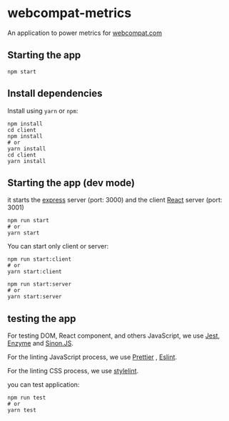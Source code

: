 # webcompat-metrics
An application to power metrics for [webcompat.com](https://webcompat.com/)


## Starting the app

`npm start`

## Install dependencies

Install using `yarn` or `npm`:

```
npm install
cd client
npm install
# or
yarn install
cd client
yarn install
```

## Starting the app (dev mode)

it starts the [express](https://expressjs.com/) server (port: 3000) and the client [React](https://reactjs.org/) server (port: 3001)

```
npm run start
# or
yarn start
```

You can start only client or server:

```
npm run start:client
# or
yarn start:client
```

```
npm run start:server
# or
yarn start:server
```

## testing the app

For testing DOM, React component, and others JavaScript, we use [Jest](https://facebook.github.io/jest/), [Enzyme](http://airbnb.io/enzyme/) and [Sinon.JS](http://sinonjs.org/).

For the linting JavaScript process, we use [Prettier](https://prettier.io/) , [Eslint](https://eslint.org/).

For the linting CSS process, we use [stylelint](https://stylelint.io/).

you can test application:

```
npm run test
# or
yarn test
```
